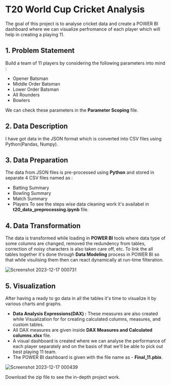 
# T20 World Cup Cricket Analysis
The goal of this project is to analyse cricket data and create a POWER BI dashboard where we can visualize perfromance of each player which will help in creating a playing 11.


## 1. Problem Statement
Build a team of 11 players by considering the following parameters into mind :
 - Opener Batsman
 - Middle Order Batsman
 - Lower Order Batsman
 - All Rounders
 - Bowlers

We can check these parameters in the **Parameter Scoping** file.

## 2. Data Description
I have got data in the JSON format which is converted into CSV files using Python(Pandas, Numpy).


## 3. Data Preparation
The data from JSON files is pre-processed using **Python** and stored in separate 4 CSV files named as :
 - Batting Summary
 - Bowling Summary
 - Match Summary
 - Players
To see the steps wise data cleaning work it's availabel in **t20_data_preprocessing.ipynb** file.
## 4. Data Transformation
The data is transformed while loading in **POWER BI** tools where data type of some columns are changed, removed the redundency from tables, correction of noisy characters is also taken care off, etc.
To link the all tables together it's done through **Data Modeling** process in POWER BI so that while visulising them then can react dynamically at run-time filteration.


![Screenshot 2023-12-17 000731](https://github.com/who-deepanshu/Data-Analysis-Work/assets/129099978/2a93025c-fc1b-4a43-aa8f-c08106bb0ef9)

## 5. Visualization 
After having a ready to go data in all the tables it's time to visualize it by various charts and graphs.
 - **Data Analysis Expressions(DAX) :** These measures are also created while Visualization for for creating calculated columns, measures, and custom tables.
 - All DAX measures are given inside **DAX Measures and Calculated columns.xlsx** file.
 - A visual dashboard is created where we can analyse the performance of each player separately and on the basis of that we'll be able to pick out best playing 11 team.
 - The POWER BI dashboard is given with the file name as - **Final_11.pbix**.

   
![Screenshot 2023-12-17 000439](https://github.com/who-deepanshu/Data-Analysis-Work/assets/129099978/153446b6-9d33-4f70-84d3-d010916693b6)
   

Download the zip file to see the in-depth project work.

